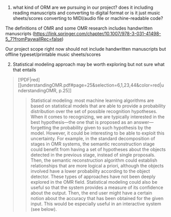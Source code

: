 
1. what kind of ORM are we pursuing in our project? does it including reading manuscripts and converting to digital format or is it just music sheets/scores converting to MIDI/audio file or machine-readable code?

The definitions of OMR and some OMR research includes handwritten manuscripts (https://link.springer.com/chapter/10.1007/978-3-031-41498-5_7?fromPaywallRec=false)

Our project scope right now should not include handwritten manuscripts but offline typeset/printable music sheets/scores

2. Statistical modeling approach may be worth exploring but not sure what that entails
 > [!PDF|red] [[understandingOMR.pdf#page=25&selection=6,1,23,44&color=red|understandingOMR, p.25]]
> > Statistical modeling: most machine learning algorithms are based on statistical models that are able to provide a probability distribution over the set of possible recognition hypotheses. When it comes to recognizing, we are typically interested in the best hypothesis—the one that is proposed as an answer—forgetting the probability given to such hypothesis by the model. However, it could be interesting to be able to exploit this uncertainty. For example, in the standard decomposition of stages in OMR systems, the semantic reconstruction stage could benefit from having a set of hypotheses about the objects detected in the previous stage, instead of single proposals. Then, the semantic reconstruction algorithm could establish relationships that are more logical a priori, although the objects involved have a lower probability according to the object detector. These types of approaches have not been deeply explored in the OMR field. Statistical modeling could also be useful so that the system provides a measure of its confidence about the output. Then, the end user might have a certain notion about the accuracy that has been obtained for the given input. This would be especially useful in an interactive system (see below).

